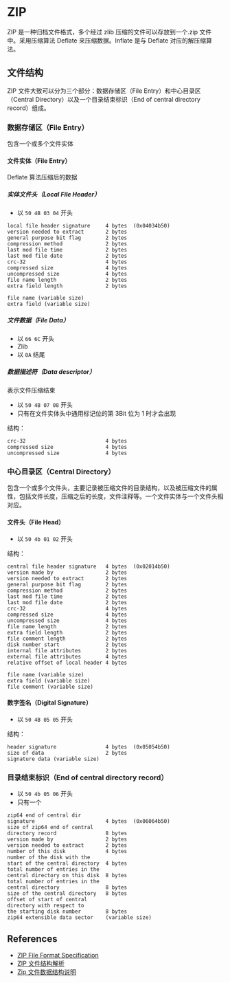 # ZIP

ZIP 是一种归档文件格式，多个经过 zlib 压缩的文件可以存放到一个.zip 文件中。采用压缩算法 Deflate 来压缩数据。Inflate 是与 Deflate 对应的解压缩算法。

## 文件结构

ZIP 文件大致可以分为三个部分：数据存储区（File Entry）和中心目录区（Central Directory）以及一个目录结束标识（End of central directory record）组成。

### 数据存储区（File Entry）

包含一个或多个文件实体

#### 文件实体（File Entry）

Deflate 算法压缩后的数据

##### 实体文件头（Local File Header）

- 以 `50 4B 03 04` 开头

```
local file header signature     4 bytes  (0x04034b50)
version needed to extract       2 bytes
general purpose bit flag        2 bytes
compression method              2 bytes
last mod file time              2 bytes
last mod file date              2 bytes
crc-32                          4 bytes
compressed size                 4 bytes
uncompressed size               4 bytes
file name length                2 bytes
extra field length              2 bytes

file name (variable size)
extra field (variable size)
```

##### 文件数据（File Data）

- 以 `66 6C` 开头
- Zlib
- 以 `0A` 结尾

##### 数据描述符（Data descriptor）

表示文件压缩结束

- 以 `50 4B 07 08` 开头
- 只有在文件实体头中通用标记位的第 3Bit 位为 1 时才会出现

结构：

```
crc-32                          4 bytes
compressed size                 4 bytes
uncompressed size               4 bytes
```

### 中心目录区（Central Directory）

包含一个或多个文件头，主要记录被压缩文件的目录结构，以及被压缩文件的属性，包括文件长度，压缩之后的长度，文件注释等。一个文件实体与一个文件头相对应。

#### 文件头（File Head）

- 以 `50 4b 01 02` 开头

结构：

```
central file header signature   4 bytes  (0x02014b50)
version made by                 2 bytes
version needed to extract       2 bytes
general purpose bit flag        2 bytes
compression method              2 bytes
last mod file time              2 bytes
last mod file date              2 bytes
crc-32                          4 bytes
compressed size                 4 bytes
uncompressed size               4 bytes
file name length                2 bytes
extra field length              2 bytes
file comment length             2 bytes
disk number start               2 bytes
internal file attributes        2 bytes
external file attributes        4 bytes
relative offset of local header 4 bytes

file name (variable size)
extra field (variable size)
file comment (variable size)
```

#### 数字签名（Digital Signature）

- 以 `50 4B 05 05` 开头

结构：

```
header signature                4 bytes  (0x05054b50)
size of data                    2 bytes
signature data (variable size)
```

### 目录结束标识（End of central directory record）

- 以 `50 4b 05 06` 开头
- 只有一个

```
zip64 end of central dir
signature                       4 bytes  (0x06064b50)
size of zip64 end of central
directory record                8 bytes
version made by                 2 bytes
version needed to extract       2 bytes
number of this disk             4 bytes
number of the disk with the
start of the central directory  4 bytes
total number of entries in the
central directory on this disk  8 bytes
total number of entries in the
central directory               8 bytes
size of the central directory   8 bytes
offset of start of central
directory with respect to
the starting disk number        8 bytes
zip64 extensible data sector    (variable size)
```

## References

- [ZIP File Format Specification](https://pkware.cachefly.net/webdocs/casestudies/APPNOTE.TXT)
- [ZIP 文件结构解析](https://goodapple.top/archives/700)
- [Zip 文件数据结构说明](http://www.leeon.me/a/zip-data-struct)
